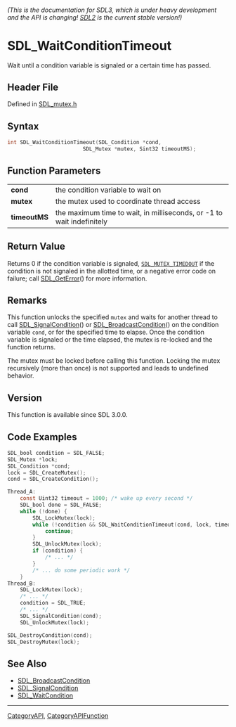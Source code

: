 ###### (This is the documentation for SDL3, which is under heavy development and the API is changing! [SDL2](https://wiki.libsdl.org/SDL2/) is the current stable version!)
# SDL_WaitConditionTimeout

Wait until a condition variable is signaled or a certain time has passed.

## Header File

Defined in [SDL_mutex.h](https://github.com/libsdl-org/SDL/blob/main/include/SDL3/SDL_mutex.h)

## Syntax

```c
int SDL_WaitConditionTimeout(SDL_Condition *cond,
                        SDL_Mutex *mutex, Sint32 timeoutMS);

```

## Function Parameters

|                   |                                                                       |
| ----------------- | --------------------------------------------------------------------- |
| **cond**          | the condition variable to wait on                                     |
| **mutex**         | the mutex used to coordinate thread access                            |
| **timeoutMS**     | the maximum time to wait, in milliseconds, or -1 to wait indefinitely |

## Return Value

Returns 0 if the condition variable is signaled,
[`SDL_MUTEX_TIMEDOUT`](SDL_MUTEX_TIMEDOUT) if the condition is not signaled
in the allotted time, or a negative error code on failure; call
[SDL_GetError](SDL_GetError)() for more information.

## Remarks

This function unlocks the specified `mutex` and waits for another thread to
call [SDL_SignalCondition](SDL_SignalCondition)() or
[SDL_BroadcastCondition](SDL_BroadcastCondition)() on the condition
variable `cond`, or for the specified time to elapse. Once the condition
variable is signaled or the time elapsed, the mutex is re-locked and the
function returns.

The mutex must be locked before calling this function. Locking the mutex
recursively (more than once) is not supported and leads to undefined
behavior.

## Version

This function is available since SDL 3.0.0.

## Code Examples

```c
SDL_bool condition = SDL_FALSE;
SDL_Mutex *lock;
SDL_Condition *cond;
lock = SDL_CreateMutex();
cond = SDL_CreateCondition();

Thread_A:
    const Uint32 timeout = 1000; /* wake up every second */
    SDL_bool done = SDL_FALSE;
    while (!done) {
        SDL_LockMutex(lock);
        while (!condition && SDL_WaitConditionTimeout(cond, lock, timeout) == 0) {
            continue;
        }
        SDL_UnlockMutex(lock);
        if (condition) {
            /* ... */
        }
        /* ... do some periodic work */
    }
Thread_B:
    SDL_LockMutex(lock);
    /* ... */
    condition = SDL_TRUE;
    /* ... */
    SDL_SignalCondition(cond);
    SDL_UnlockMutex(lock);

SDL_DestroyCondition(cond);
SDL_DestroyMutex(lock);

```

## See Also

* [SDL_BroadcastCondition](SDL_BroadcastCondition)
* [SDL_SignalCondition](SDL_SignalCondition)
* [SDL_WaitCondition](SDL_WaitCondition)

----
[CategoryAPI](CategoryAPI), [CategoryAPIFunction](CategoryAPIFunction)

